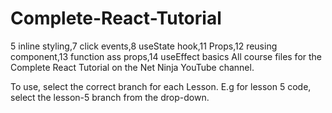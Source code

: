 # Complete-React-Tutorial
5 inline styling,7 click events,8 useState hook,11 Props,12 reusing component,13 function ass props,14 useEffect basics
All course files for the Complete React Tutorial on the Net Ninja YouTube channel.

To use, select the correct branch for each Lesson. E.g for lesson 5 code, select the lesson-5 branch from the drop-down.
